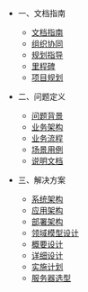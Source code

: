 <!-- zh-cn/_sidebar.md -->

* 一、文档指南

  * [文档指南](/zh-cn/README.md)
  * [组织协同](/zh-cn/01-organizational-collaboration.md)
  * [规划指导](/zh-cn/01-guiding-ideology.md)
  * [里程碑](/zh-cn/01-project-plan.md)
  * [项目规划](/zh-cn/01-product-plan.md)

* 二、问题定义

  * [问题背景](/zh-cn/02-problem-background.md)
  * [业务架构](/zh-cn/02-production-architecture-diagram.md)
  * [业务流程](/zh-cn/02-business-flow-chart.md)
  * [场景用例](/zh-cn/02-use-case-diagram.md)
  * [说明文档](/zh-cn/02-document-description.md)

* 三、解决方案

  * [系统架构](/zh-cn/03-tech-architecture-diagram.md)
  * [应用架构](/zh-cn/03-application-architecture-diagram.md)
  * [部署架构](/zh-cn/03-deployment-architecture-diagram.md)
  * [领域模型设计](/zh-cn/03-domain-model-design.md)
  * [概要设计](/zh-cn/03-outline-design.md)
  * [详细设计](/zh-cn/03-detailed-design.md)
  * [实施计划](/zh-cn/03-construction-plan.md)
  * [服务器选型](/zh-cn/03-server-selection.md)